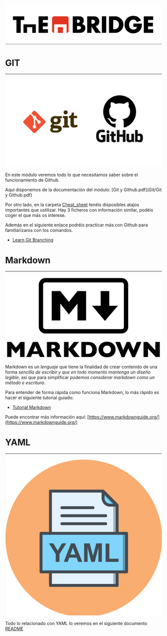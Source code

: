 ![](../../img/TheBridge_logo.png)

# GIT
***

![img.png](img/git_github.png)

En este módulo veremos todo lo que necesitamos saber sobre el funcionamiento de Github. 

Aquí disponemos de la documentación del módulo: [Git y Github.pdf](Git/Git y Github.pdf)

Por otro lado, en la carpeta [Cheat_sheet](Git/Cheat_sheet) tenéis disposibles atajos importantes que ustilizar. 
Hay 3 ficheros con información similar, podéis coger el que más os interese. 

Además en el siguiente enlace podréis practicar más con Github para familiarizaros con los comandos. 

- [Learn Git Branching](https://learngitbranching.js.org/?locale=es_ES)


# Markdown
***

![](img/Markdown.png)

Markdown es un *lenguaje* que tiene la finalidad de crear contenido de una forma *sencilla de escribir y que en todo momento mantenga 
un diseño legible*, así que para simplificar *podemos considerar markdown como un método e escritura*. 

Para entender de forma rápida como funciona Markdown, lo más rápido es hacer el siguiente tutorial guiado: 

- [Tutorial Markdown](https://www.markdowntutorial.com/es/)

Puede encontrar más información aquí: [https://www.markdownguide.org/](https://www.markdownguide.org/)

# YAML
***

![img_4.png](img/Yaml_logo.png)

Todo lo relacionado con YAML lo veremos en el siguiente documento [README](yaml/README.md)
